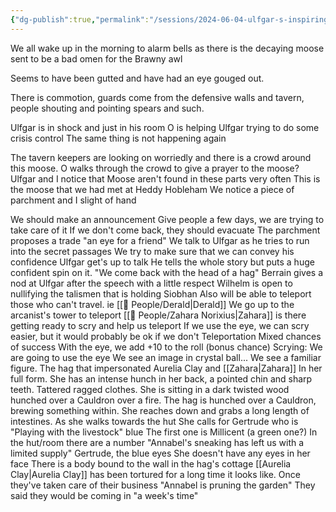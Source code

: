 ```yaml
---
{"dg-publish":true,"permalink":"/sessions/2024-06-04-ulfgar-s-inspiring-speech/"}
---
```


We all wake up in the morning to alarm bells as there is the decaying moose sent to be a bad omen for the Brawny awl

Seems to have been gutted and have had an eye gouged out.

There is commotion, guards come from the defensive walls and tavern, people shouting and pointing spears and such.

Ulfgar is in shock and just in his room
	O is helping Ulfgar trying to do some crisis control
		The same thing is not happening again

The tavern keepers are looking on worriedly and there is a crowd around this moose.
	O walks through the crowd to give a prayer to the moose?
Ulfgar and I notice that
	Moose aren't found in these parts very often
	This is the moose that we had met at Heddy Hobleham
	We notice a piece of parchment and I slight of hand

We should make an announcement 
	Give people a few days, we are trying to take care of it
	If we don't come back, they should evacuate 
The parchment proposes a trade
	"an eye for a friend"
We talk to Ulfgar as he tries to run into the secret passages
	We try to make sure that we can convey his confidence 
Ulfgar get's up to talk 
	He tells the whole story but puts a huge confident spin on it.
	"We come back with the head of a hag"
	Berrain gives a nod at Ulfgar after the speech with a little respect
Wilhelm is open to nullifying the talismen that is holding Siobhan
	Also will be able to teleport those who can't travel. ie [[🙋 People/Derald\|Derald]]
We go up to the arcanist's tower to teleport
	[[🙋 People/Zahara Norixius\|Zahara]] is there getting ready to scry and help us teleport
	If we use the eye, we can scry easier, but it would probably be ok if we don't
	Teleportation
		Mixed chances of success
		With the eye, we add +10 to the roll (bonus chance)
Scrying:
	We are going to use the eye
		We see an image in crystal ball...
			We see a familiar figure. The hag that impersonated Aurelia Clay and [[Zahara\|Zahara]] In her full form. She has an intense hunch in her back, a pointed chin and sharp teeth. Tattered ragged clothes. 
			She is sitting in a dark twisted wood hunched over a Cauldron over a fire.
			The hag is hunched over a Cauldron, brewing something within. She reaches down and grabs a long length of intestines. As she walks towards the hut
			She calls for Gertrude who is "Playing with the livestock"
				blue 
				The first one is Millicent (a green one?)
			In the hut/room there are a number
				"Annabel's sneaking has left us with a limited supply"
			Gertrude, the blue eyes
				She doesn't have any eyes in her face
			There is a body bound to the wall in the hag's cottage
				[[Aurelia Clay\|Aurelia Clay]] has been tortured for a long time it looks like.
			Once they've taken care of their business
				"Annabel is pruning the garden"
				They said they would be coming in "a week's time"